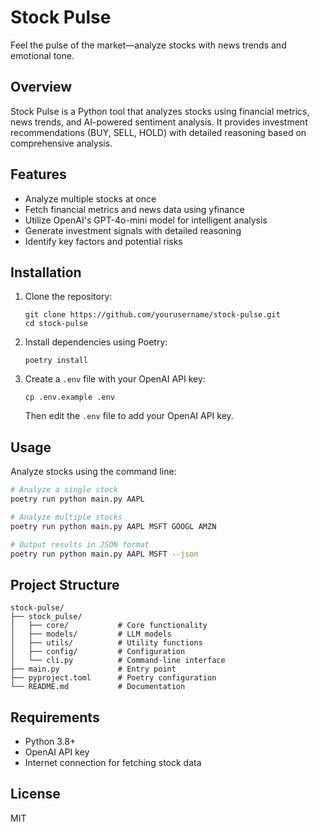 # Stock Pulse

Feel the pulse of the market—analyze stocks with news trends and emotional tone.

## Overview

Stock Pulse is a Python tool that analyzes stocks using financial metrics, news trends, and AI-powered sentiment analysis. It provides investment recommendations (BUY, SELL, HOLD) with detailed reasoning based on comprehensive analysis.

## Features

- Analyze multiple stocks at once
- Fetch financial metrics and news data using yfinance
- Utilize OpenAI's GPT-4o-mini model for intelligent analysis
- Generate investment signals with detailed reasoning
- Identify key factors and potential risks

## Installation

1. Clone the repository:
   ```
   git clone https://github.com/yourusername/stock-pulse.git
   cd stock-pulse
   ```

2. Install dependencies using Poetry:
   ```
   poetry install
   ```

3. Create a `.env` file with your OpenAI API key:
   ```
   cp .env.example .env
   ```
   Then edit the `.env` file to add your OpenAI API key.

## Usage

Analyze stocks using the command line:

```bash
# Analyze a single stock
poetry run python main.py AAPL

# Analyze multiple stocks
poetry run python main.py AAPL MSFT GOOGL AMZN

# Output results in JSON format
poetry run python main.py AAPL MSFT --json
```

## Project Structure

```
stock-pulse/
├── stock_pulse/
│   ├── core/           # Core functionality
│   ├── models/         # LLM models
│   ├── utils/          # Utility functions
│   ├── config/         # Configuration
│   └── cli.py          # Command-line interface
├── main.py             # Entry point
├── pyproject.toml      # Poetry configuration
└── README.md           # Documentation
```

## Requirements

- Python 3.8+
- OpenAI API key
- Internet connection for fetching stock data

## License

MIT
